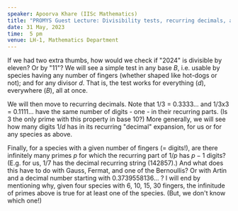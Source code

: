 ```yaml
---
speaker: Apoorva Khare (IISc Mathematics)
title: "PROMYS Guest Lecture: Divisibility tests, recurring decimals, and Artin's conjecture"
date: 31 May, 2023
time:  5 pm
venue: LH-1, Mathematics Department
---
```


If we had two extra thumbs, how would we check if "2024" is divisible by eleven? Or by "11"? We will see a simple test in any base
$B$, i.e. usable by species having any number of fingers (whether shaped like hot-dogs or not); and for any divisor $d$.
That is, the test works for everything ($d$), everywhere ($B$), all at once.

We will then move to recurring decimals. Note that 1/3 = 0.3333... and 1/3x3 = 0.1111... have the same number of digits - one -
in their recurring parts. (Is 3 the only prime with this property in base 10?) More generally, we will see how many digits $1/d$
has in its recurring "decimal" expansion, for us or for any species as above.

Finally, for a species with a given number of fingers (= digits!), are there infinitely many primes $p$ for which the recurring part
of $1/p$ has $p-1$ digits? (E.g. for us, 1/7 has the decimal recurring string (142857).) And what does this have to do with Gauss,
Fermat, and one of the Bernoullis? Or with Artin and a decimal number starting with 0.3739558136... ? I will end by mentioning why,
given four species with 6, 10, 15, 30 fingers, the infinitude of primes above is true for at least one of the species. (But, we
don't know which one!)
